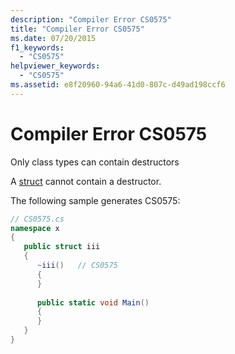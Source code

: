 ```yaml
---
description: "Compiler Error CS0575"
title: "Compiler Error CS0575"
ms.date: 07/20/2015
f1_keywords: 
  - "CS0575"
helpviewer_keywords: 
  - "CS0575"
ms.assetid: e8f20960-94a6-41d0-807c-d49ad198ccf6
---
```

# Compiler Error CS0575

Only class types can contain destructors  
  
 A [struct](../language-reference/builtin-types/struct.md) cannot contain a destructor.  
  
 The following sample generates CS0575:  
  
```csharp  
// CS0575.cs  
namespace x  
{  
   public struct iii  
   {  
      ~iii()   // CS0575  
      {  
      }  
  
      public static void Main()  
      {  
      }  
   }  
}  
```
